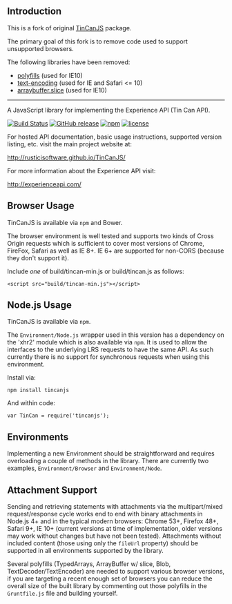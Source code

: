 Introduction
-------------
This is a fork of original [TinCanJS](https://github.com/RusticiSoftware/TinCanJS) package.

The primary goal of this fork is to remove code used to support unsupported browsers.

The following libraries have been removed:
- [polyfills](https://www.npmjs.com/package/js-polyfills) (used for IE10)
- [text-encoding](https://www.npmjs.com/package/text-encoding) (used for IE and Safari <= 10)
- [arraybuffer.slice](https://www.npmjs.com/package/arraybuffer.slice) (used for IE10)

-------------

A JavaScript library for implementing the Experience API (Tin Can API).

[![Build Status](https://travis-ci.org/RusticiSoftware/TinCanJS.png)](https://travis-ci.org/RusticiSoftware/TinCanJS)
[![GitHub release](https://img.shields.io/github/release/RusticiSoftware/TinCanJS.svg?maxAge=2592000)](https://github.com/RusticiSoftware/TinCanJS/releases)
[![npm](https://img.shields.io/npm/v/tincanjs.svg?maxAge=2592000)](https://www.npmjs.com/package/tincanjs)
[![license](https://img.shields.io/github/license/RUsticiSoftware/TinCanJS.svg?maxAge=2592000)]()

For hosted API documentation, basic usage instructions, supported version listing, etc. visit the main project website at:

http://rusticisoftware.github.io/TinCanJS/

For more information about the Experience API visit:

http://experienceapi.com/

Browser Usage
-------------

TinCanJS is available via `npm` and Bower.

The browser environment is well tested and supports two kinds of Cross Origin requests which
is sufficient to cover most versions of Chrome, FireFox, Safari as well as IE 8+. IE 6+ are
supported for non-CORS (because they don't support it).

Include *one* of build/tincan-min.js or build/tincan.js as follows:

    <script src="build/tincan-min.js"></script>

Node.js Usage
-------------

TinCanJS is available via `npm`.

The `Environment/Node.js` wrapper used in this version has a dependency on the 'xhr2' module
which is also available via `npm`. It is used to allow the interfaces to the underlying LRS
requests to have the same API. As such currently there is no support for synchronous requests
when using this environment.

Install via:

    npm install tincanjs

And within code:

    var TinCan = require('tincanjs');

Environments
------------

Implementing a new Environment should be straightforward and requires overloading a couple
of methods in the library. There are currently two examples, `Environment/Browser`
and `Environment/Node`.

Attachment Support
------------------

Sending and retrieving statements with attachments via the multipart/mixed request/response
cycle works end to end with binary attachments in Node.js 4+ and in the typical modern browsers:
Chrome 53+, Firefox 48+, Safari 9+, IE 10+ (current versions at time of implementation, older versions
may work without changes but have not been tested). Attachments without included content (those using
only the `fileUrl` property) should be supported in all environments supported by the library.

Several polyfills (TypedArrays, ArrayBuffer w/ slice, Blob, TextDecoder/TextEncoder) are needed
to support various browser versions, if you are targeting a recent enough set of browsers you
can reduce the overall size of the built library by commenting out those polyfills in the
`Gruntfile.js` file and building yourself.
